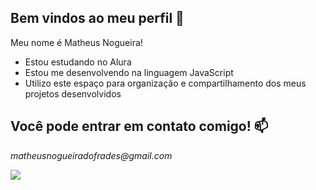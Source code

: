 ## Bem vindos ao meu perfil 💜

Meu nome é Matheus Nogueira!

- Estou estudando no Alura
- Estou me desenvolvendo na linguagem JavaScript
- Utilizo este espaço para organização e compartilhamento dos meus projetos desenvolvidos

## Você pode entrar em contato comigo! 📫

_matheusnogueiradofrades@gmail.com_

![](https://tenor.com/pt-BR/view/surprised-scott-pilgrim-scott-pilgrim-takes-off-amazed-shocked-gif-2366745527718560234)
